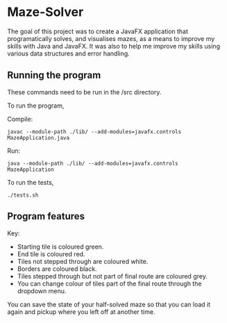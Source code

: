 # Maze-Solver

The goal of this project was to create a JavaFX application that programatically solves, and visualises mazes, as a means to improve my skills with Java and JavaFX. It was also to help me improve my skills using various data structures and error handling.

## Running the program

These commands need to be run in the /src directory.

To run the program,

Compile:

    javac --module-path ./lib/ --add-modules=javafx.controls MazeApplication.java

Run:

    java --module-path ./lib/ --add-modules=javafx.controls MazeApplication

To run the tests,

    ./tests.sh

## Program features

Key:

- Starting tile is coloured green.
- End tile is coloured red.
- Tiles not stepped through are coloured white.
- Borders are coloured black.
- Tiles stepped through but not part of final route are coloured grey.
- You can change colour of tiles part of the final route through the dropdown menu.

You can save the state of your half-solved maze so that you can load it again and pickup where you left off at another time.
